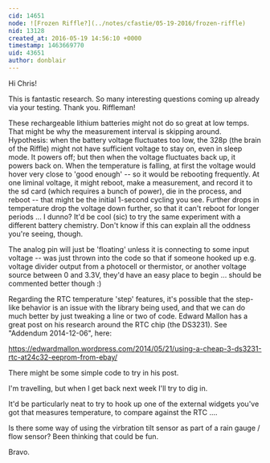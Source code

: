 ```yaml
---
cid: 14651
node: ![Frozen Riffle?](../notes/cfastie/05-19-2016/frozen-riffle)
nid: 13128
created_at: 2016-05-19 14:56:10 +0000
timestamp: 1463669770
uid: 43651
author: donblair
---
```


Hi Chris!

This is fantastic research.  So many interesting questions coming up already via your testing. Thank you.  Riffleman!

These rechargeable lithium batteries might not do so great at low temps.  That might be why the measurement interval is skipping around.  Hypothesis: when the battery voltage fluctuates too low, the 328p (the brain of the Riffle) might not have sufficient voltage to stay on, even in sleep mode.  It powers off; but then when the voltage fluctuates back up, it powers back on.  When the temperature is falling, at first the voltage would hover very close to 'good enough' -- so it would be rebooting frequently.  At one liminal voltage, it might reboot, make a measurement, and record it to the sd card (which requires a bunch of power), die in the process, and reboot -- that might be the initial 1-second cycling you see.  Further drops in temperature drop the voltage down further, so that it can't reboot for longer periods ...  I dunno?  It'd be cool (sic) to try the same experiment with a different battery chemistry.  Don't know if this can explain all the oddness you're seeing, though.

The analog pin will just be 'floating' unless it is connecting to some input voltage -- was just thrown into the code so that if someone hooked up e.g. voltage divider output from a photocell or thermistor, or another voltage source between 0 and 3.3V, they'd have an easy place to begin ... should be commented better though :)

Regarding the RTC temperature 'step' features, it's possible that the step-like behavior is an issue with the library being used, and that we can do much better by just tweaking a line or two of code.  Edward Mallon has a great post on his research around the RTC chip (the DS3231).    See "Addendum 2014-12-06", here: 

https://edwardmallon.wordpress.com/2014/05/21/using-a-cheap-3-ds3231-rtc-at24c32-eeprom-from-ebay/

There might be some simple code to try in his post.

I'm travelling, but when I get back next week I'll try to dig in.  

It'd be particularly neat to try to hook up one of the external widgets you've got that measures temperature, to compare against the RTC .... 

Is there some way of using the virbration tilt sensor as part of a rain gauge / flow sensor?  Been thinking that could be fun.  

Bravo.